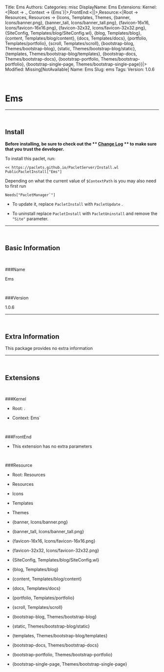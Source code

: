 Title: Ems
Authors: 
Categories: misc
DisplayName: Ems
Extensions: Kernel:<|Root -> ., Context -> {Ems`}|>,FrontEnd:<||>,Resource:<|Root -> Resources, Resources -> {Icons, Templates, Themes, {banner, Icons/banner.png}, {banner_tall, Icons/banner_tall.png}, {favicon-16x16, Icons/favicon-16x16.png}, {favicon-32x32, Icons/favicon-32x32.png}, {SiteConfig, Templates/blog/SiteConfig.wl}, {blog, Templates/blog}, {content, Templates/blog/content}, {docs, Templates/docs}, {portfolio, Templates/portfolio}, {scroll, Templates/scroll}, {bootstrap-blog, Themes/bootstrap-blog}, {static, Themes/bootstrap-blog/static}, {templates, Themes/bootstrap-blog/templates}, {bootstrap-docs, Themes/bootstrap-docs}, {bootstrap-portfolio, Themes/bootstrap-portfolio}, {bootstrap-single-page, Themes/bootstrap-single-page}}|>
Modified: Missing[NotAvailable]
Name: Ems
Slug: ems
Tags: 
Version: 1.0.6

<a id="ems" class="Section" style="width:0;height:0;margin:0;padding:0;">&zwnj;</a>

# Ems

---

<a id="install" class="Subsection" style="width:0;height:0;margin:0;padding:0;">&zwnj;</a>

## Install

**Before installing, be sure to check out the ** **[Change Log](https://paclets.github.io/PacletServer/pages/log.html)** ** to make sure that you trust the developer.**

To install this paclet, run:

    << https://paclets.github.io/PacletServer/Install.wl
    PublicPacletInstall["Ems"]

Depending on what the current value of  ```$ContextPath``` is you may also need to first run

    Needs["PacletManager`"]

*  To update it, replace  ```PacletInstall``` with  ```PacletUpdate``` . 

*  To uninstall replace  ```PacletInstall``` with  ```PacletUninstall``` and remove the  ```"Site"``` parameter.

---

<a id="basicinformation" class="Subsection" style="width:0;height:0;margin:0;padding:0;">&zwnj;</a>

## Basic Information

<a id="name" class="Subsubsection" style="width:0;height:0;margin:0;padding:0;">&zwnj;</a>

###Name

Ems

<a id="version" class="Subsubsection" style="width:0;height:0;margin:0;padding:0;">&zwnj;</a>

###Version

1.0.6

---

<a id="extrainformation" class="Subsection" style="width:0;height:0;margin:0;padding:0;">&zwnj;</a>

## Extra Information

This package provides no extra information

---

<a id="extensions" class="Subsection" style="width:0;height:0;margin:0;padding:0;">&zwnj;</a>

## Extensions

<a id="kernel" class="Subsubsection" style="width:0;height:0;margin:0;padding:0;">&zwnj;</a>

###Kernel

*  Root: .

*  Context: Ems`

<a id="frontend" class="Subsubsection" style="width:0;height:0;margin:0;padding:0;">&zwnj;</a>

###FrontEnd

*  This extension has no extra parameters

<a id="resource" class="Subsubsection" style="width:0;height:0;margin:0;padding:0;">&zwnj;</a>

###Resource

*  Root: Resources

*  Resources

  *  Icons

  *  Templates

  *  Themes

  *  {banner, Icons/banner.png}

  *  {banner_tall, Icons/banner_tall.png}

  *  {favicon-16x16, Icons/favicon-16x16.png}

  *  {favicon-32x32, Icons/favicon-32x32.png}

  *  {SiteConfig, Templates/blog/SiteConfig.wl}

  *  {blog, Templates/blog}

  *  {content, Templates/blog/content}

  *  {docs, Templates/docs}

  *  {portfolio, Templates/portfolio}

  *  {scroll, Templates/scroll}

  *  {bootstrap-blog, Themes/bootstrap-blog}

  *  {static, Themes/bootstrap-blog/static}

  *  {templates, Themes/bootstrap-blog/templates}

  *  {bootstrap-docs, Themes/bootstrap-docs}

  *  {bootstrap-portfolio, Themes/bootstrap-portfolio}

  *  {bootstrap-single-page, Themes/bootstrap-single-page}